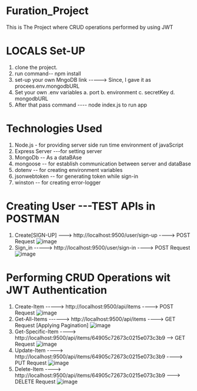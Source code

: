 # Furation_Project
This is The Project where CRUD operations performed by using JWT 

# LOCALS Set-UP
   1. clone the project.
   2. run command-- npm install
   3. set-up your own MngoDB link -----> Since, I gave it as procees.env.mongodbURL 
   4. Set your own .env variables
        a. port
        b. environment
        c. secretKey
        d. mongodbURL
   5. After that pass command ---- node index.js to run app
# Technologies Used
   1. Node.js - for providing server side run time environment of javaScript
   2. Express Server ---for setting server
   3. MongoDb -- As a dataBAse
   4. mongoose -- for establish communication between server and dataBase
   5. dotenv -- for creating environment variables
   6. jsonwebtoken -- for generating token while sign-in
   7. winston -- for creating error-logger
# Creating User ---TEST APIs in POSTMAN
  1. Create[SIGN-UP] ---> http://localhost:9500/user/sign-up ----> POST Request
      ![image](https://github.com/vaidyahimanshu502/Furation_Project/assets/76218691/aae25096-ff06-40f5-bd9e-a83eb5baeb07)
  2. Sign_in ----->  http://localhost:9500/user/sign-in ----> POST Request
     ![image](https://github.com/vaidyahimanshu502/Furation_Project/assets/76218691/3aae6bbe-05a3-4ecb-9ff2-de8b69043c33)
# Performing CRUD Operations wit JWT Authentication
  1. Create-Item -----> http://localhost:9500/api/items ----> POST Request
     ![image](https://github.com/vaidyahimanshu502/Furation_Project/assets/76218691/ec98cd48-5fd1-4f64-a570-79fdaa0877e8)
  2. Get-All-Items ------> http://localhost:9500/api/items ----> GET Request [Applying Pagination]
     ![image](https://github.com/vaidyahimanshu502/Furation_Project/assets/76218691/06a84ea6-e605-4baa-bfb2-5b6557cad385)
  3. Get-Specific-Item ----> http://localhost:9500/api/items/64905c72673c0215e073c3b9 --> GET Request
     ![image](https://github.com/vaidyahimanshu502/Furation_Project/assets/76218691/0de594fa-6f34-4a70-919b-8dbb76302b05)
  4. Update-Item ----> http://localhost:9500/api/items/64905c72673c0215e073c3b9 ----> PUT Request
     ![image](https://github.com/vaidyahimanshu502/Furation_Project/assets/76218691/cdf9d775-07c4-4ff7-980b-dd4eb2448ccf)
  5. Delete-Item ----> http://localhost:9500/api/items/64905c72673c0215e073c3b9 ---> DELETE Request
     ![image](https://github.com/vaidyahimanshu502/Furation_Project/assets/76218691/95800614-6f99-42a8-bb52-1433cac0d9d5)







